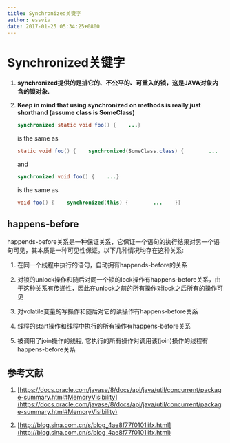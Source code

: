 ```yaml
---
title: Synchronized关键字
author: essviv
date: 2017-01-25 05:34:25+0800
---
```


# Synchronized关键字

1. **synchronized提供的是排它的、不公平的、可重入的锁，这是JAVA对象内含的锁对象.**
 
2. **Keep in mind that using synchronized on methods is really just shorthand (assume class is SomeClass)**

	````java
	synchronized static void foo() {    ...}
	````
	
	is the same as
	
	````java
	static void foo() {    synchronized(SomeClass.class) {        ...    }}
	````
	
	and
	
	````java
	synchronized void foo() {    ...}
	````
	is the same as
	
	````java
	void foo() {    synchronized(this) {        ...    }}
	````

## happens-before
happends-before关系是一种保证关系，它保证一个语句的执行结果对另一个语句可见，其本质是一种可见性保证。以下几种情况均存在这种关系: 

1. 在同一个线程中执行的语句，自动拥有happends-before的关系

2. 对锁的unlock操作和随后对同一个锁的lock操作有happens-before关系，由于这种关系有传递性，因此在unlock之前的所有操作对lock之后所有的操作可见

3. 对volatile变量的写操作和随后对它的读操作有happens-before关系

4. 线程的start操作和线程中执行的所有操作有happens-before关系

5. 被调用了join操作的线程, 它执行的所有操作对调用该(join)操作的线程有happens-before关系
 

## 参考文献
1. [https://docs.oracle.com/javase/8/docs/api/java/util/concurrent/package-summary.html#MemoryVisibility](https://docs.oracle.com/javase/8/docs/api/java/util/concurrent/package-summary.html#MemoryVisibility)

2. [http://blog.sina.com.cn/s/blog_4ae8f77f0101iifx.html](http://blog.sina.com.cn/s/blog_4ae8f77f0101iifx.html)